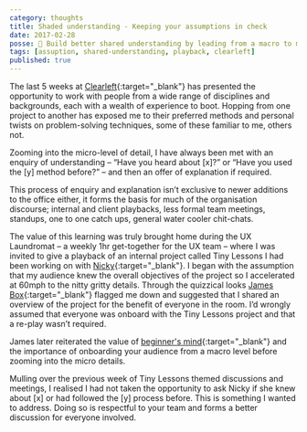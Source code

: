 ```yaml
---
category: thoughts
title: Shaded understanding - Keeping your assumptions in check
date: 2017-02-28
posse: 🤔 Build better shared understanding by leading from a macro to micro level
tags: [assuption, shared-understanding, playback, clearleft]
published: true
---
```


The last 5 weeks at [Clearleft](http://clearleft.com/){:target="_blank"} has presented the opportunity to work with people from a wide range of disciplines and backgrounds, each with a wealth of experience to boot. Hopping from one project to another has exposed me to their preferred methods and personal twists on problem-solving techniques, some of these familiar to me, others not.

Zooming into the micro-level of detail, I have always been met with an enquiry of understanding – “Have you heard about [x]?” or “Have you used the [y] method before?” – and then an offer of explanation if required.

This process of enquiry and explanation isn’t exclusive to newer additions to the office either, it forms the basis for much of the organisation discourse; internal and client playbacks, less formal team meetings, standups, one to one catch ups, general water cooler chit-chats.

The value of this learning was truly brought home during the UX Laundromat – a weekly 1hr get-together for the UX team – where I was invited to give a playback of an internal project called Tiny Lessons I had been working on with [Nicky](https://twitter.com/nickyjsevans){:target="_blank"}. I began with the assumption that my audience knew the overall objectives of the project so I accelerated at 60mph to the nitty gritty details. Through the quizzical looks [James Box](http://solita.tumblr.com/){:target="_blank"} flagged me down and suggested that I shared an overview of the project for the benefit of everyone in the room. I’d wrongly assumed that everyone was onboard with the Tiny Lessons project and that a re-play wasn’t required.

James later reiterated the value of [beginner's mind](https://en.wikipedia.org/wiki/Shoshin){:target="_blank"} and the importance of onboarding your audience from a macro level before zooming into the micro details.

Mulling over the previous week of Tiny Lessons themed discussions and meetings, I realised I had not taken the opportunity to ask Nicky if she knew about [x] or had followed the [y] process before. This is something I wanted to address. Doing so is respectful to your team and forms a better discussion for everyone involved.
